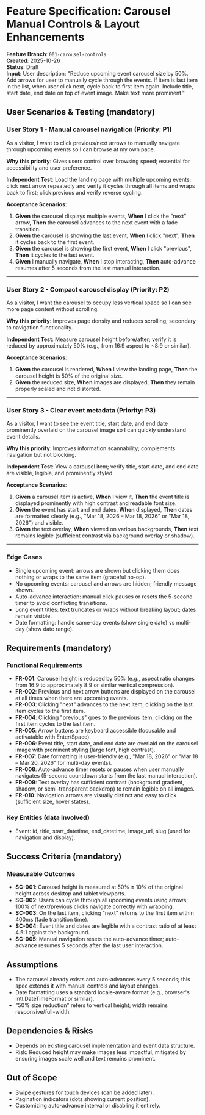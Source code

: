 # Feature Specification: Carousel Manual Controls & Layout Enhancements

**Feature Branch**: `001-carousel-controls`  
**Created**: 2025-10-26  
**Status**: Draft  
**Input**: User description: "Reduce upcoming event carousel size by 50%. Add arrows for user to manually cycle through the events. If item is last item in the list, when user click next, cycle back to first item again. Include title, start date, end date on top of event image. Make text more prominent."

## User Scenarios & Testing (mandatory)

### User Story 1 - Manual carousel navigation (Priority: P1)

As a visitor, I want to click previous/next arrows to manually navigate through upcoming events so I can browse at my own pace.

**Why this priority**: Gives users control over browsing speed; essential for accessibility and user preference.

**Independent Test**: Load the landing page with multiple upcoming events; click next arrow repeatedly and verify it cycles through all items and wraps back to first; click previous and verify reverse cycling.

**Acceptance Scenarios**:

1. **Given** the carousel displays multiple events, **When** I click the "next" arrow, **Then** the carousel advances to the next event with a fade transition.
2. **Given** the carousel is showing the last event, **When** I click "next", **Then** it cycles back to the first event.
3. **Given** the carousel is showing the first event, **When** I click "previous", **Then** it cycles to the last event.
4. **Given** I manually navigate, **When** I stop interacting, **Then** auto-advance resumes after 5 seconds from the last manual interaction.

---

### User Story 2 - Compact carousel display (Priority: P2)

As a visitor, I want the carousel to occupy less vertical space so I can see more page content without scrolling.

**Why this priority**: Improves page density and reduces scrolling; secondary to navigation functionality.

**Independent Test**: Measure carousel height before/after; verify it is reduced by approximately 50% (e.g., from 16:9 aspect to ~8:9 or similar).

**Acceptance Scenarios**:

1. **Given** the carousel is rendered, **When** I view the landing page, **Then** the carousel height is 50% of the original size.
2. **Given** the reduced size, **When** images are displayed, **Then** they remain properly scaled and not distorted.

---

### User Story 3 - Clear event metadata (Priority: P3)

As a visitor, I want to see the event title, start date, and end date prominently overlaid on the carousel image so I can quickly understand event details.

**Why this priority**: Improves information scannability; complements navigation but not blocking.

**Independent Test**: View a carousel item; verify title, start date, and end date are visible, legible, and prominently styled.

**Acceptance Scenarios**:

1. **Given** a carousel item is active, **When** I view it, **Then** the event title is displayed prominently with high contrast and readable font size.
2. **Given** the event has start and end dates, **When** displayed, **Then** dates are formatted clearly (e.g., "Mar 18, 2026 – Mar 18, 2026" or "Mar 18, 2026") and visible.
3. **Given** the text overlay, **When** viewed on various backgrounds, **Then** text remains legible (sufficient contrast via background overlay or shadow).

---

### Edge Cases

- Single upcoming event: arrows are shown but clicking them does nothing or wraps to the same item (graceful no-op).
- No upcoming events: carousel and arrows are hidden; friendly message shown.
- Auto-advance interaction: manual click pauses or resets the 5-second timer to avoid conflicting transitions.
- Long event titles: text truncates or wraps without breaking layout; dates remain visible.
- Date formatting: handle same-day events (show single date) vs multi-day (show date range).

## Requirements (mandatory)

### Functional Requirements

- **FR-001**: Carousel height is reduced by 50% (e.g., aspect ratio changes from 16:9 to approximately 8:9 or similar vertical compression).
- **FR-002**: Previous and next arrow buttons are displayed on the carousel at all times when there are upcoming events.
- **FR-003**: Clicking "next" advances to the next item; clicking on the last item cycles to the first item.
- **FR-004**: Clicking "previous" goes to the previous item; clicking on the first item cycles to the last item.
- **FR-005**: Arrow buttons are keyboard accessible (focusable and activatable with Enter/Space).
- **FR-006**: Event title, start date, and end date are overlaid on the carousel image with prominent styling (large font, high contrast).
- **FR-007**: Date formatting is user-friendly (e.g., "Mar 18, 2026" or "Mar 18 – Mar 20, 2026" for multi-day events).
- **FR-008**: Auto-advance timer resets or pauses when user manually navigates (5-second countdown starts from the last manual interaction).
- **FR-009**: Text overlay has sufficient contrast (background gradient, shadow, or semi-transparent backdrop) to remain legible on all images.
- **FR-010**: Navigation arrows are visually distinct and easy to click (sufficient size, hover states).

### Key Entities (data involved)

- Event: id, title, start_datetime, end_datetime, image_url, slug (used for navigation and display).

## Success Criteria (mandatory)

### Measurable Outcomes

- **SC-001**: Carousel height is measured at 50% ± 10% of the original height across desktop and tablet viewports.
- **SC-002**: Users can cycle through all upcoming events using arrows; 100% of next/previous clicks navigate correctly with wrapping.
- **SC-003**: On the last item, clicking "next" returns to the first item within 400ms (fade transition time).
- **SC-004**: Event title and dates are legible with a contrast ratio of at least 4.5:1 against the background.
- **SC-005**: Manual navigation resets the auto-advance timer; auto-advance resumes 5 seconds after the last user interaction.

## Assumptions

- The carousel already exists and auto-advances every 5 seconds; this spec extends it with manual controls and layout changes.
- Date formatting uses a standard locale-aware format (e.g., browser's Intl.DateTimeFormat or similar).
- "50% size reduction" refers to vertical height; width remains responsive/full-width.

## Dependencies & Risks

- Depends on existing carousel implementation and event data structure.
- Risk: Reduced height may make images less impactful; mitigated by ensuring images scale well and text remains prominent.

## Out of Scope

- Swipe gestures for touch devices (can be added later).
- Pagination indicators (dots showing current position).
- Customizing auto-advance interval or disabling it entirely.
